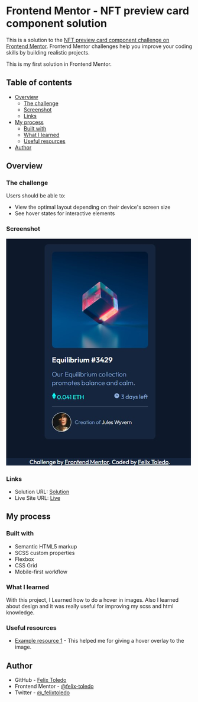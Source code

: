 # Frontend Mentor - NFT preview card component solution

This is a solution to the [NFT preview card component challenge on Frontend Mentor](https://www.frontendmentor.io/challenges/nft-preview-card-component-SbdUL_w0U). Frontend Mentor challenges help you improve your coding skills by building realistic projects. 

This is my first solution in Frontend Mentor.

## Table of contents

- [Overview](#overview)
  - [The challenge](#the-challenge)
  - [Screenshot](#screenshot)
  - [Links](#links)
- [My process](#my-process)
  - [Built with](#built-with)
  - [What I learned](#what-i-learned)
  - [Useful resources](#useful-resources)
- [Author](#author)


## Overview

### The challenge

Users should be able to:
- View the optimal layout depending on their device's screen size
- See hover states for interactive elements

### Screenshot

![](./screenshot.jpg)

### Links

- Solution URL: [Solution](https://github.com/felix-toledo/nft-challenge-frontendmentor)
- Live Site URL: [Live](https://felix-toledo.github.io/nft-challenge-frontendmentor/)

## My process

### Built with

- Semantic HTML5 markup
- SCSS custom properties
- Flexbox
- CSS Grid
- Mobile-first workflow

### What I learned

With this project, I Learned how to do a hover in images. Also I learned about design and it was really useful for improving my scss and html knowledge.


### Useful resources

- [Example resource 1](https://www.w3schools.com/howto/tryit.asp?filename=tryhow_css_image_overlay_opacity) - This helped me for giving a hover overlay to the image.

## Author

- GitHub - [Felix Toledo](https://github.com/felix-toledo)
- Frontend Mentor - [@felix-toledo](https://www.frontendmentor.io/profile/felix-toledo)
- Twitter - [@_felixtoledo](https://www.twitter.com/_felixtoledo)

